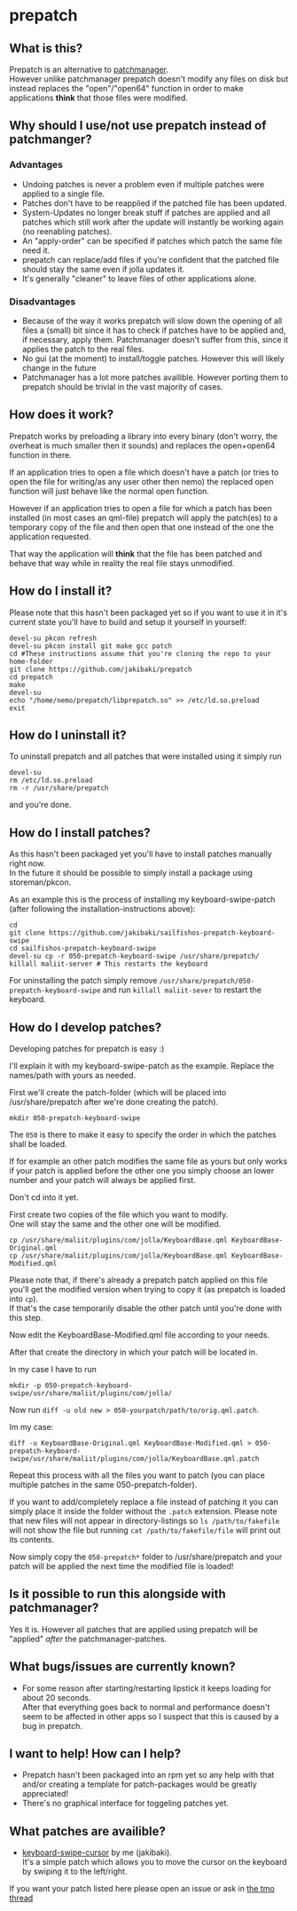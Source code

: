 # prepatch

## What is this?
  Prepatch is an alternative to [patchmanager](http://talk.maemo.org/showthread.php?t=92935).  
  However unlike patchmanager prepatch doesn't modify any files on disk but instead replaces the "open"/"open64" function in order to make applications **think** that those files were modified.  
  
## Why should I use/not use prepatch instead of patchmanger?
### Advantages

* Undoing patches is never a problem even if multiple patches were applied to a single file.  
* Patches don't have to be reapplied if the patched file has been updated.
* System-Updates no longer break stuff if patches are applied and all patches which still work after the update will instantly be working again (no reenabling patches).
* An "apply-order" can be specified if patches which patch the same file need it.
* prepatch can replace/add files if you're confident that the patched file should stay the same even if jolla updates it.
* It's generally "cleaner" to leave files of other applications alone.

### Disadvantages

* Because of the way it works prepatch will slow down the opening of all files a (small) bit since it has to check if patches have to be applied and, if necessary, apply them. Patchmanager doesn't suffer from this, since it applies the patch to the real files.
* No gui (at the moment) to install/toggle patches. However this will likely change in the future
* Patchmanager has a lot more patches availible. However porting them to prepatch should be trivial in the vast majority of cases.

## How does it work?

Prepatch works by preloading a library into every binary (don't worry, the overheat is much smaller then it sounds) and replaces the open+open64 function in there.

If an application tries to open a file which doesn't have a patch (or tries to open the file for writing/as any user other then nemo) the replaced open function will just behave like the normal open function.

However if an application tries to open a file for which a patch has been installed (in most cases an qml-file) prepatch will apply the patch(es) to a temporary copy of the file and then open that one instead of the one the application requested.

That way the application will **think** that the file has been patched and behave that way while in reality the real file stays unmodified.

## How do I install it?

Please note that this hasn't been packaged yet so if you want to use it in it's current state you'll have to build and setup it yourself in yourself:
```
devel-su pkcon refresh
devel-su pkcon install git make gcc patch
cd #These instructions assume that you're cloning the repo to your home-folder
git clone https://github.com/jakibaki/prepatch
cd prepatch
make
devel-su
echo "/home/nemo/prepatch/libprepatch.so" >> /etc/ld.so.preload
exit
```

## How do I uninstall it?

To uninstall prepatch and all patches that were installed using it simply run

```
devel-su
rm /etc/ld.so.preload 
rm -r /usr/share/prepatch
```

and you're done.

## How do I install patches?

As this hasn't been packaged yet you'll have to install patches manually right now.  
In the future it should be possible to simply install a package using storeman/pkcon.

As an example this is the process of installing my keyboard-swipe-patch (after following the installation-instructions above):

```
cd
git clone https://github.com/jakibaki/sailfishos-prepatch-keyboard-swipe
cd sailfishos-prepatch-keyboard-swipe
devel-su cp -r 050-prepatch-keyboard-swipe /usr/share/prepatch/
killall maliit-server # This restarts the keyboard
```

For uninstalling the patch simply remove `/usr/share/prepatch/050-prepatch-keyboard-swipe` and run `killall maliit-sever` to restart the keyboard.

## How do I develop patches?

Developing patches for prepatch is easy :) 

I'll explain it with my keyboard-swipe-patch as the example. Replace the names/path with yours as needed.

First we'll create the patch-folder (which will be placed into /usr/share/prepatch after we're done creating the patch).

```
mkdir 050-prepatch-keyboard-swipe
```

The `050` is there to make it easy to specify the order in which the patches shall be loaded.

If for example an other patch modifies the same file as yours but only works if your patch is applied before the other one you simply choose an lower number and your patch will always be applied first.

Don't cd into it yet.

First create two copies of the file which you want to modify.  
One will stay the same and the other one will be modified.

```
cp /usr/share/maliit/plugins/com/jolla/KeyboardBase.qml KeyboardBase-Original.qml
cp /usr/share/maliit/plugins/com/jolla/KeyboardBase.qml KeyboardBase-Modified.qml
```

Please note that, if there's already a prepatch patch applied on this file you'll get the modified version when trying to copy it (as prepatch is loaded into `cp`).  
If that's the case temporarily disable the other patch until you're done with this step.

Now edit the KeyboardBase-Modified.qml file according to your needs.

After that create the directory in which your patch will be located in.

In my case I have to run

```
mkdir -p 050-prepatch-keyboard-swipe/usr/share/maliit/plugins/com/jolla/
```

Now run `diff -u old new > 050-yourpatch/path/to/orig.qml.patch`.

Im my case:

```
diff -u KeyboardBase-Original.qml KeyboardBase-Modified.qml > 050-prepatch-keyboard-swipe/usr/share/maliit/plugins/com/jolla/KeyboardBase.qml.patch
```

Repeat this process with all the files you want to patch (you can place multiple patches in the same 050-prepatch-folder).

If you want to add/completely replace a file instead of patching it you can simply place it inside the folder without the `.patch` extension. Please note that new files will not appear in directory-listings so `ls /path/to/fakefile` will not show the file but running `cat /path/to/fakefile/file` will print out its contents.

Now simply copy the `050-prepatch*` folder to /usr/share/prepatch and your patch will be applied the next time the modified file is loaded!

## Is it possible to run this alongside with patchmanager?

Yes it is. However all patches that are applied using prepatch will be "applied" *after* the patchmanager-patches.

## What bugs/issues are currently known?

* For some reason after starting/restarting lipstick it keeps loading for about 20 seconds.  
After that everything goes back to normal and performance doesn't seem to be affected in other apps so I suspect that this is caused by a bug in prepatch.

## I want to help! How can I help?

* Prepatch hasn't been packaged into an rpm yet so any help with that and/or creating a template for patch-packages would be greatly appreciated!
* There's no graphical interface for toggeling patches yet.

## What patches are availible?

* [keyboard-swipe-cursor](https://github.com/jakibaki/sailfishos-prepatch-keyboard-swipe) by me (jakibaki).  
  It's a simple patch which allows you to move the cursor on the keyboard by swiping it to the left/right.
  
If you want your patch listed here please open an issue or ask in [the tmo thread](http://talk.maemo.org/showthread.php?p=1542247#post1542247)
